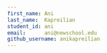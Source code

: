 ```yaml
---
first_name: Ani
last_name:  Kapreilian
student_id: ani
email:      ani@newschool.edu
github_username: anikapreilian
---
```

